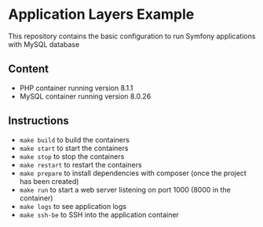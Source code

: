 # Application Layers Example

This repository contains the basic configuration to run Symfony applications with MySQL database

## Content
- PHP container running version 8.1.1
- MySQL container running version 8.0.26

## Instructions
- `make build` to build the containers
- `make start` to start the containers
- `make stop` to stop the containers
- `make restart` to restart the containers
- `make prepare` to install dependencies with composer (once the project has been created)
- `make run` to start a web server listening on port 1000 (8000 in the container)
- `make logs` to see application logs
- `make ssh-be` to SSH into the application container